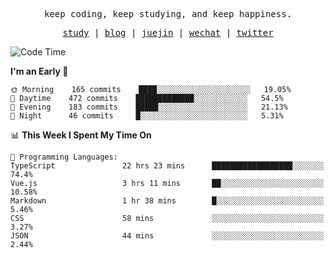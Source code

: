 <p align="center">
  <samp>
    <span>keep coding, keep studying, and keep happiness.</span>
  </samp>
</p>

<p align="center">
  <samp>
    <a href="https://github.com/ouduidui/fe-study">study</a> |
    <a href="https://ouduidui.cn">blog</a>  |
    <a href="https://juejin.cn/user/4309700183594366">juejin</a> |
    <a href="https://user-images.githubusercontent.com/54696834/165071004-6509e3f2-90c3-448c-9d92-3da42b0c2021.jpeg">wechat</a> |
    <a href="https://twitter.com/ouduidui">twitter</a>
  </samp>
</p>

<!--START_SECTION:waka-->
![Code Time](http://img.shields.io/badge/Code%20Time-0%20secs-blue)

**I'm an Early 🐤** 

```text
🌞 Morning    165 commits    ████░░░░░░░░░░░░░░░░░░░░░   19.05% 
🌆 Daytime    472 commits    █████████████░░░░░░░░░░░░   54.5% 
🌃 Evening    183 commits    █████░░░░░░░░░░░░░░░░░░░░   21.13% 
🌙 Night      46 commits     █░░░░░░░░░░░░░░░░░░░░░░░░   5.31%

```


📊 **This Week I Spent My Time On** 

```text
💬 Programming Languages: 
TypeScript               22 hrs 23 mins      ██████████████████░░░░░░░   74.4% 
Vue.js                   3 hrs 11 mins       ██░░░░░░░░░░░░░░░░░░░░░░░   10.58% 
Markdown                 1 hr 38 mins        █░░░░░░░░░░░░░░░░░░░░░░░░   5.46% 
CSS                      58 mins             ░░░░░░░░░░░░░░░░░░░░░░░░░   3.27% 
JSON                     44 mins             ░░░░░░░░░░░░░░░░░░░░░░░░░   2.44%

```


<!--END_SECTION:waka-->
